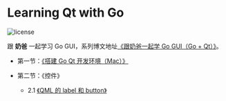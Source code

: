 # Learning Qt with Go

![license](https://img.shields.io/github/license/mashape/apistatus.svg)

跟 **奶爸** 一起学习 Go GUI，系列博文地址[《跟奶爸一起学 Go GUI（Go + Qt）》](https://www.lifelonglearning.cc/p179_go-qt.html)。

- 第一节：[《搭建 Go Qt 开发环境（Mac）》](https://www.lifelonglearning.cc/p180_mac-build-Go-Qt.html)

- 第二节：《控件》
    - 2.1 [《QML 的 label 和 button》](https://www.lifelonglearning.cc/p197_qml_label_button.html)
